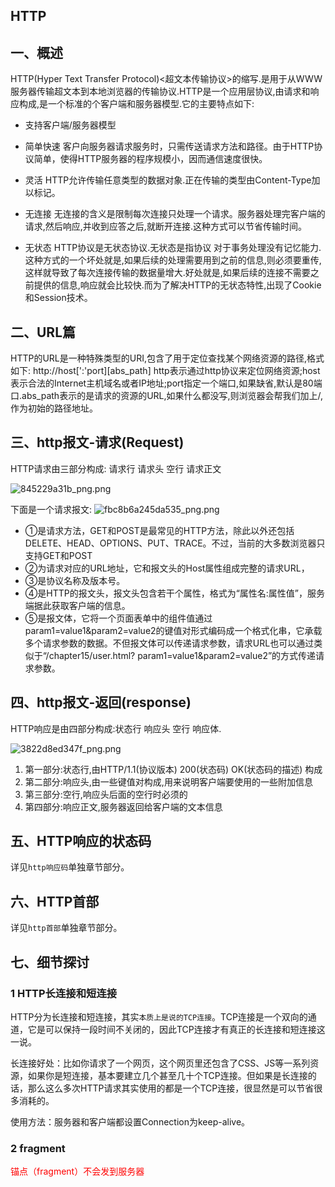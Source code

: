 ## HTTP
## 一、概述
HTTP(Hyper Text Transfer Protocol)<超文本传输协议>的缩写.是用于从WWW服务器传输超文本到本地浏览器的传输协议.HTTP是一个应用层协议,由请求和响应构成,是一个标准的个客户端和服务器模型.它的主要特点如下:
* 支持客户端/服务器模型
* 简单快速
     客户向服务器请求服务时，只需传送请求方法和路径。由于HTTP协议简单，使得HTTP服务器的程序规模小，因而通信速度很快。

* 灵活
    HTTP允许传输任意类型的数据对象.正在传输的类型由Content-Type加以标记。

*  无连接
    无连接的含义是限制每次连接只处理一个请求。服务器处理完客户端的请求,然后响应,并收到应答之后,就断开连接.这种方式可以节省传输时间。

* 无状态
    HTTP协议是无状态协议.无状态是指协议 对于事务处理没有记忆能力.这种方式的一个坏处就是,如果后续的处理需要用到之前的信息,则必须要重传,这样就导致了每次连接传输的数据量增大.好处就是,如果后续的连接不需要之前提供的信息,响应就会比较快.而为了解决HTTP的无状态特性,出现了Cookie和Session技术。
    
## 二、URL篇
HTTP的URL是一种特殊类型的URI,包含了用于定位查找某个网络资源的路径,格式如下:
http://host[':'port][abs_path]
http表示通过http协议来定位网络资源;host表示合法的Internet主机域名或者IP地址;port指定一个端口,如果缺省,默认是80端口.abs_path表示的是请求的资源的URL,如果什么都没写,则浏览器会帮我们加上/,作为初始的路径地址。

## 三、http报文-请求(Request)
HTTP请求由三部分构成: 请求行 请求头 空行 请求正文

![845229a31b_png.png](https://pic.imgdb.cn/item/61755a052ab3f51d913aad87.png)

下面是一个请求报文:
 ![fbc8b6a245da535_png.png](https://pic.imgdb.cn/item/61755a4e2ab3f51d913b0721.png)

* ①是请求方法，GET和POST是最常见的HTTP方法，除此以外还包括DELETE、HEAD、OPTIONS、PUT、TRACE。不过，当前的大多数浏览器只支持GET和POST
* ②为请求对应的URL地址，它和报文头的Host属性组成完整的请求URL，
* ③是协议名称及版本号。
* ④是HTTP的报文头，报文头包含若干个属性，格式为“属性名:属性值”，服务端据此获取客户端的信息。
* ⑤是报文体，它将一个页面表单中的组件值通过param1=value1&param2=value2的键值对形式编码成一个格式化串，它承载多个请求参数的数据。不但报文体可以传递请求参数，请求URL也可以通过类似于“/chapter15/user.html? param1=value1&param2=value2”的方式传递请求参数。

## 四、http报文-返回(response)
HTTP响应是由四部分构成:状态行 响应头 空行 响应体.

 ![3822d8ed347f_png.png](https://pic.imgdb.cn/item/617563932ab3f51d9142d4fe.png)
 
1. 第一部分:状态行,由HTTP/1.1(协议版本) 200(状态码) OK(状态码的描述) 构成
2. 第二部分:响应头,由一些键值对构成,用来说明客户端要使用的一些附加信息
3. 第三部分:空行,响应头后面的空行时必须的
4. 第四部分:响应正文,服务器返回给客户端的文本信息
  
## 五、HTTP响应的状态码
详见`http响应码`单独章节部分。

## 六、HTTP首部
详见`http首部`单独章节部分。

## 七、细节探讨
### 1 HTTP长连接和短连接
HTTP分为长连接和短连接，其实`本质上是说的TCP连接`。TCP连接是一个双向的通道，它是可以保持一段时间不关闭的，因此TCP连接才有真正的长连接和短连接这一说。

长连接好处：比如你请求了一个网页，这个网页里还包含了CSS、JS等一系列资源，如果你是短连接，基本要建立几个甚至几十个TCP连接。但如果是长连接的话，那么这么多次HTTP请求其实使用的都是一个TCP连接，很显然是可以节省很多消耗的。

使用方法：服务器和客户端都设置Connection为keep-alive。

### 2 fragment
<font color="red"> 锚点（fragment）不会发到服务器</font>
